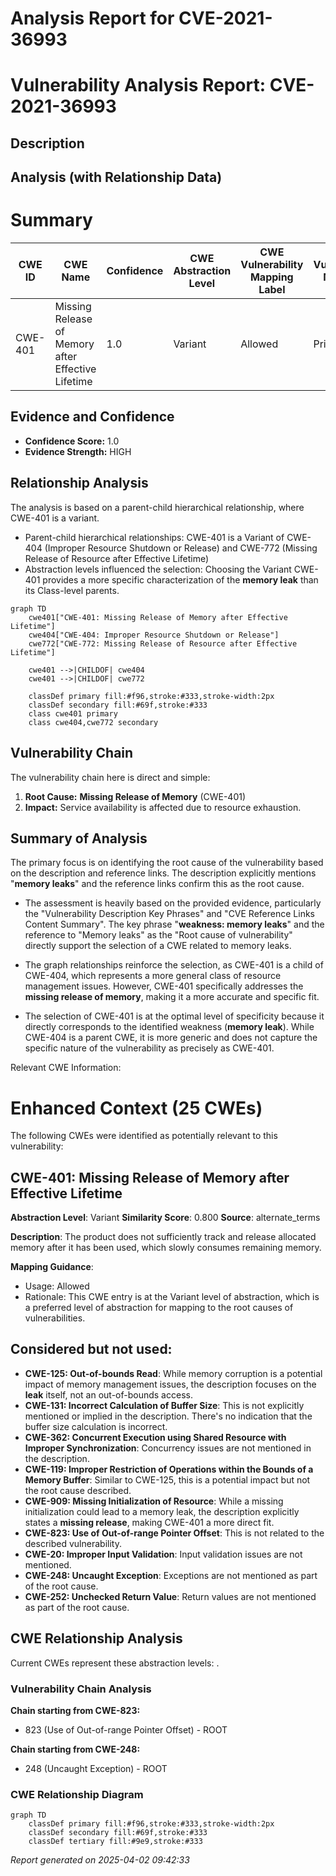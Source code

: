 # Analysis Report for CVE-2021-36993

# Vulnerability Analysis Report: CVE-2021-36993

## Description



## Analysis (with Relationship Data)

# Summary
| CWE ID | CWE Name | Confidence | CWE Abstraction Level | CWE Vulnerability Mapping Label | CWE-Vulnerability Mapping Notes |
|---|---|---|---|---|---|
| CWE-401 | Missing Release of Memory after Effective Lifetime | 1.0 | Variant | Allowed | Primary CWE |

## Evidence and Confidence

*   **Confidence Score:** 1.0
*   **Evidence Strength:** HIGH

## Relationship Analysis
The analysis is based on a parent-child hierarchical relationship, where CWE-401 is a variant.
- Parent-child hierarchical relationships: CWE-401 is a Variant of CWE-404 (Improper Resource Shutdown or Release) and CWE-772 (Missing Release of Resource after Effective Lifetime)
- Abstraction levels influenced the selection: Choosing the Variant CWE-401 provides a more specific characterization of the **memory leak** than its Class-level parents.

```mermaid
graph TD
    cwe401["CWE-401: Missing Release of Memory after Effective Lifetime"]
    cwe404["CWE-404: Improper Resource Shutdown or Release"]
    cwe772["CWE-772: Missing Release of Resource after Effective Lifetime"]

    cwe401 -->|CHILDOF| cwe404
    cwe401 -->|CHILDOF| cwe772

    classDef primary fill:#f96,stroke:#333,stroke-width:2px
    classDef secondary fill:#69f,stroke:#333
    class cwe401 primary
    class cwe404,cwe772 secondary
```

## Vulnerability Chain
The vulnerability chain here is direct and simple:

1.  **Root Cause:** **Missing Release of Memory** (CWE-401)
2.  **Impact:** Service availability is affected due to resource exhaustion.

## Summary of Analysis
The primary focus is on identifying the root cause of the vulnerability based on the description and reference links. The description explicitly mentions "**memory leaks**" and the reference links confirm this as the root cause.

-   The assessment is heavily based on the provided evidence, particularly the "Vulnerability Description Key Phrases" and "CVE Reference Links Content Summary". The key phrase "**weakness: memory leaks**" and the reference to "Memory leaks" as the "Root cause of vulnerability" directly support the selection of a CWE related to memory leaks.

-   The graph relationships reinforce the selection, as CWE-401 is a child of CWE-404, which represents a more general class of resource management issues. However, CWE-401 specifically addresses the **missing release of memory**, making it a more accurate and specific fit.

-   The selection of CWE-401 is at the optimal level of specificity because it directly corresponds to the identified weakness (**memory leak**). While CWE-404 is a parent CWE, it is more generic and does not capture the specific nature of the vulnerability as precisely as CWE-401.

Relevant CWE Information:

# Enhanced Context (25 CWEs)
The following CWEs were identified as potentially relevant to this vulnerability:

## CWE-401: Missing Release of Memory after Effective Lifetime
**Abstraction Level**: Variant
**Similarity Score**: 0.800
**Source**: alternate_terms

**Description**:
The product does not sufficiently track and release allocated memory after it has been used, which slowly consumes remaining memory.

**Mapping Guidance**:
- Usage: Allowed
- Rationale: This CWE entry is at the Variant level of abstraction, which is a preferred level of abstraction for mapping to the root causes of vulnerabilities.

## Considered but not used:

*   **CWE-125: Out-of-bounds Read**: While memory corruption is a potential impact of memory management issues, the description focuses on the **leak** itself, not an out-of-bounds access.
*   **CWE-131: Incorrect Calculation of Buffer Size**: This is not explicitly mentioned or implied in the description. There's no indication that the buffer size calculation is incorrect.
*   **CWE-362: Concurrent Execution using Shared Resource with Improper Synchronization**: Concurrency issues are not mentioned in the description.
*   **CWE-119: Improper Restriction of Operations within the Bounds of a Memory Buffer**: Similar to CWE-125, this is a potential impact but not the root cause described.
*   **CWE-909: Missing Initialization of Resource**: While a missing initialization could lead to a memory leak, the description explicitly states a **missing release**, making CWE-401 a more direct fit.
*   **CWE-823: Use of Out-of-range Pointer Offset**: This is not related to the described vulnerability.
*   **CWE-20: Improper Input Validation**: Input validation issues are not mentioned.
*   **CWE-248: Uncaught Exception**: Exceptions are not mentioned as part of the root cause.
*   **CWE-252: Unchecked Return Value**: Return values are not mentioned as part of the root cause.


## CWE Relationship Analysis

Current CWEs represent these abstraction levels: .


### Vulnerability Chain Analysis

**Chain starting from CWE-823:**
- 823 (Use of Out-of-range Pointer Offset) - ROOT


**Chain starting from CWE-248:**
- 248 (Uncaught Exception) - ROOT



### CWE Relationship Diagram

```mermaid
graph TD
    classDef primary fill:#f96,stroke:#333,stroke-width:2px
    classDef secondary fill:#69f,stroke:#333
    classDef tertiary fill:#9e9,stroke:#333
```



*Report generated on 2025-04-02 09:42:33*
